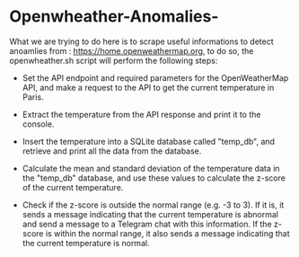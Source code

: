 # Openwheather-Anomalies-

What we are trying to do here is to scrape useful informations to detect anoamlies from : https://home.openweathermap.org, to do so, the openwheather.sh script will perform the following steps: 

- Set the API endpoint and required parameters for the OpenWeatherMap API, and make a request to the API to get the current temperature in Paris.

- Extract the temperature from the API response and print it to the console.

- Insert the temperature into a SQLite database called "temp_db", and retrieve and print all the data from the database.

- Calculate the mean and standard deviation of the temperature data in the "temp_db" database, and use these values to calculate the z-score of the current temperature.

- Check if the z-score is outside the normal range (e.g. -3 to 3). If it is, it sends a message indicating that the current temperature is abnormal and send a message to a Telegram chat with this information. If the z-score is within the normal range, it also sends a message indicating that the current temperature is normal.
